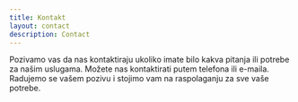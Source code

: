 ```yaml
---
title: Kontakt
layout: contact
description: Contact
---
```


Pozivamo vas da nas kontaktiraju ukoliko imate bilo kakva pitanja ili potrebe za našim uslugama. Možete nas kontaktirati putem telefona ili e-maila. Radujemo se vašem pozivu i stojimo vam na raspolaganju za sve vaše potrebe.

